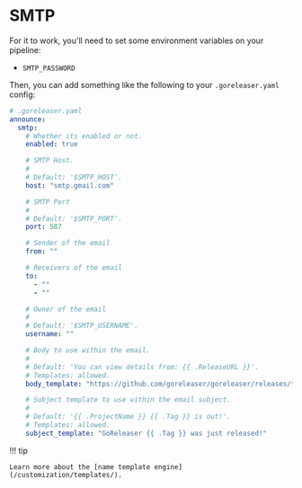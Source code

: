 # SMTP

For it to work, you'll need to set some environment variables on your pipeline:

- `SMTP_PASSWORD`

Then, you can add something like the following to your `.goreleaser.yaml` config:

```yaml
# .goreleaser.yaml
announce:
  smtp:
    # Whether its enabled or not.
    enabled: true

    # SMTP Host.
    #
    # Default: '$SMTP_HOST'.
    host: "smtp.gmail.com"

    # SMTP Port
    #
    # Default: '$SMTP_PORT'.
    port: 587

    # Sender of the email
    from: ""

    # Receivers of the email
    to:
      - ""
      - ""

    # Owner of the email
    #
    # Default: '$SMTP_USERNAME'.
    username: ""

    # Body to use within the email.
    #
    # Default: 'You can view details from: {{ .ReleaseURL }}'.
    # Templates: allowed.
    body_template: "https://github.com/goreleaser/goreleaser/releases/tag/{{ .Tag }}"

    # Subject template to use within the email subject.
    #
    # Default: '{{ .ProjectName }} {{ .Tag }} is out!'.
    # Templates: allowed.
    subject_template: "GoReleaser {{ .Tag }} was just released!"
```

!!! tip

    Learn more about the [name template engine](/customization/templates/).
